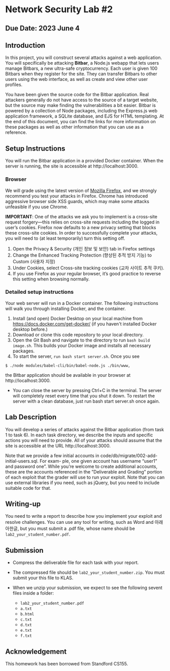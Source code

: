# Network Security Lab #2

## Due Date: 2023 June 4

## Introduction
In this project, you will construct several attacks against a web application. You will specifically be attacking **Bitbar**, a Node.js webapp that lets users manage Bitbars, a new ultra-safe cryptocurrency. Each user is given 100 Bitbars when they register for the site. They can transfer Bitbars to other users using the web interface, as well as create and view other user profiles. 

You have been given the source code for the Bitbar application. Real attackers generally do not have access to the source of a target website, but the source may make finding the vulnerabilities a bit easier. Bitbar is powered by a collection of Node packages, including the Express.js web application framework, a SQLite database, and EJS for HTML templating. At the end of this document, you can find the links for more information on these packages as well as other information that you can use as a reference.

## Setup Instructions

You will run the Bitbar application in a provided Docker container. When the server is running, the site is accessible at http://localhost:3000.

### Browser

We will grade using the latest version of [Mozilla Firefox](https://www.mozilla.org/ko/firefox/new/), and we strongly recommend you test your attacks in Firefox. Chrome has introduced aggressive browser side XSS guards, which may make some attacks unfeasible if you use Chrome.

**IMPORTANT**: One of the attacks we ask you to implement is a cross-site request forgery—this relies on cross-site requests including the logged in user’s cookies. Firefox now defaults to a new privacy setting that blocks these cross-site cookies. In order to successfully complete your attacks, you will need to (at least temporarily) turn this setting off.

1. Open the Privacy & Security (개인 정보 및 보안) tab in Firefox settings
2. Change the Enhanced Tracking Protection (향상된 추적 방지 기능) to Custom (사용자 지정)
3. Under Cookies, select Cross-site tracking cookies (교차 사이트 추적 쿠키).
4. If you use Firefox as your regular browser, it’s good practice to reverse this setting when browsing normally.

### Detailed setup instructions

Your web server will run in a Docker container. The following instructions will walk you through installing Docker, and the container.

1. Install (and open) Docker Desktop on your local machine from https://docs.docker.com/get-docker/ (if you haven't installed Docker desktop before.)
2. Download or clone this code repository to your local directory.
3. Open the Git Bash and navigate to the directory to run ```bash build image.sh```. This builds your Docker image and installs all necessary packages.
4. To start the server, ```run bash start server.sh```. Once you see
```
$ ./node modules/babel-cli/bin/babel-node.js ./bin/www,
```
the Bitbar application should be available in your browser at http://localhost:3000.
* You can close the server by pressing Ctrl+C in the terminal. The server will completely reset
every time that you shut it down. To restart the server with a clean database, just run bash
start server.sh once again.

## Lab Description

You will develop a series of attacks against the Bitbar application (from task 1 to task 6). In each task directory, we describe the inputs and specific actions you will need to provide. All of your attacks should assume that the site is accessible at the URL http://localhost:3000.

Note that we provide a few initial accounts in code/db/migrate/002-add-initial-users.sql. For exam- ple, one given account has username “user1” and password one”. While you’re welcome to create additional accounts, these are the accounts referenced in the ”Deliverable and Grading” portion of each exploit that the grader will use to run your exploit. Note that you can use external libraries if you need, such as jQuery, but you need to include suitable code for that.

## Writing-up
You need to write a report to describe how you implement your exploit and resolve challenges. You can use any tool for writing, such as Word and 아래아한글, but you must submit a .pdf file, whose name should be ```lab2_your_student_number.pdf```.

## Submission
* Compress the deliverable file for each task with your report.
* The compressed file should be ```lab2_your_student_number.zip```. You must submit your this file to KLAS.

* When we unzip your submission, we expect to see the following sevent files inside a folder:
  * `lab2_your_student_number.pdf`
  * `a.txt`
  * `b.html`
  * `c.txt`
  * `d.txt`
  * `e.txt`
  * `f.txt`

## Acknowledgement
This homework has been borrowed from Standford CS155.
